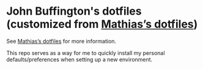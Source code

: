 # John Buffington's dotfiles (customized from [Mathias’s dotfiles](https://github.com/mathiasbynens/dotfiles))

See [Mathias’s dotfiles](https://github.com/mathiasbynens/dotfiles) for more information.

This repo serves as a way for me to quickly install my personal defaults/preferences
when setting up a new environment.
